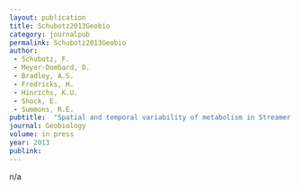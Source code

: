 ```yaml
---
layout: publication
title: Schubotz2013Geobio
category: journalpub
permalink: Schubotz2013Geobio
author: 
 - Schubotz, F. 
 - Meyer-Dombard, D. 
 - Bradley, A.S. 
 - Fredricks, H. 
 - Hinrichs, K.U. 
 - Shock, E. 
 - Summons, R.E. 
pubtitle:  "Spatial and temporal variability of metabolism in Streamer Biofilm Communities in the Lower Geyser Basin, Yellowstone National Park"
journal: Geobiology 
volume: in press 
year: 2013
publink: 
---
```

n/a